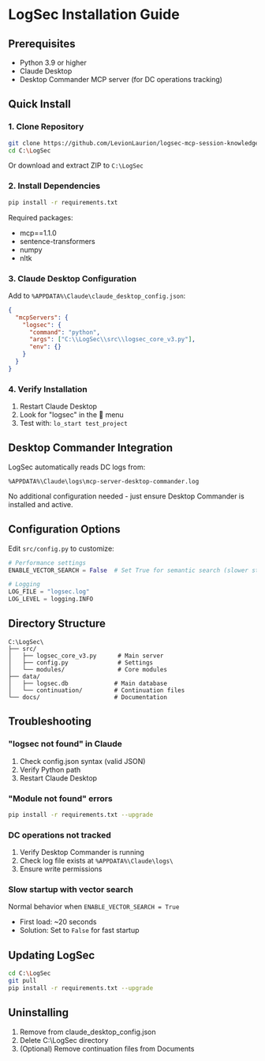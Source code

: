 # LogSec Installation Guide

## Prerequisites

- Python 3.9 or higher
- Claude Desktop
- Desktop Commander MCP server (for DC operations tracking)

## Quick Install

### 1. Clone Repository

```bash
git clone https://github.com/LevionLaurion/logsec-mcp-session-knowledge-base.git C:\LogSec
cd C:\LogSec
```

Or download and extract ZIP to `C:\LogSec`

### 2. Install Dependencies

```bash
pip install -r requirements.txt
```

Required packages:
- mcp==1.1.0
- sentence-transformers
- numpy
- nltk

### 3. Claude Desktop Configuration

Add to `%APPDATA%\Claude\claude_desktop_config.json`:

```json
{
  "mcpServers": {
    "logsec": {
      "command": "python",
      "args": ["C:\\LogSec\\src\\logsec_core_v3.py"],
      "env": {}
    }
  }
}
```

### 4. Verify Installation

1. Restart Claude Desktop
2. Look for "logsec" in the 🔌 menu
3. Test with: `lo_start test_project`

## Desktop Commander Integration

LogSec automatically reads DC logs from:
```
%APPDATA%\Claude\logs\mcp-server-desktop-commander.log
```

No additional configuration needed - just ensure Desktop Commander is installed and active.

## Configuration Options

Edit `src/config.py` to customize:

```python
# Performance settings
ENABLE_VECTOR_SEARCH = False  # Set True for semantic search (slower startup)

# Logging
LOG_FILE = "logsec.log"
LOG_LEVEL = logging.INFO
```

## Directory Structure

```
C:\LogSec\
├── src/
│   ├── logsec_core_v3.py      # Main server
│   ├── config.py              # Settings
│   └── modules/               # Core modules
├── data/
│   ├── logsec.db             # Main database
│   └── continuation/         # Continuation files
└── docs/                     # Documentation
```

## Troubleshooting

### "logsec not found" in Claude
1. Check config.json syntax (valid JSON)
2. Verify Python path
3. Restart Claude Desktop

### "Module not found" errors
```bash
pip install -r requirements.txt --upgrade
```

### DC operations not tracked
1. Verify Desktop Commander is running
2. Check log file exists at `%APPDATA%\Claude\logs\`
3. Ensure write permissions

### Slow startup with vector search
Normal behavior when `ENABLE_VECTOR_SEARCH = True`
- First load: ~20 seconds
- Solution: Set to `False` for fast startup

## Updating LogSec

```bash
cd C:\LogSec
git pull
pip install -r requirements.txt --upgrade
```

## Uninstalling

1. Remove from claude_desktop_config.json
2. Delete C:\LogSec directory
3. (Optional) Remove continuation files from Documents
